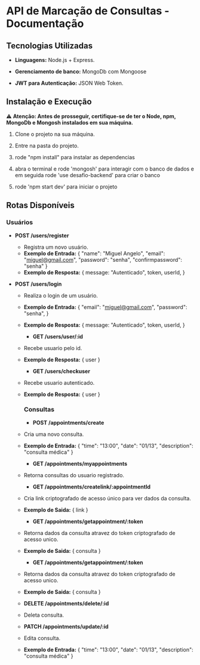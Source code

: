# API de Marcação de Consultas - Documentação

## Tecnologias Utilizadas

- **Linguagens:** Node.js + Express.

- **Gerenciamento de banco:** MongoDb com Mongoose

- **JWT para Autenticação:** JSON Web Token.

## Instalação e Execução

⚠️ **Atenção: Antes de prosseguir, certifique-se de ter o Node, npm, MongoDb e Mongosh instalados em sua máquina.**

1. Clone o projeto na sua máquina.

2. Entre na pasta do projeto.

3. rode "npm install" para instalar as dependencias

4. abra o terminal e rode 'mongosh' para interagir com o banco de dados e em seguida rode 'use desafio-backend' para criar o banco

5. rode 'npm start dev' para iniciar o projeto

## Rotas Disponíveis

### Usuários

- **POST /users/register**

  - Registra um novo usuário.
  - **Exemplo de Entrada:**
    {
    "name": "Miguel Angelo",
    "email": "miguel@gmail.com",
    "password": "senha",
    "confirmpassword": "senha"
    }
  - **Exemplo de Resposta:**
    {
    message: "Autenticado",
    token,
    userId,
    }

- **POST /users/login**

  - Realiza o login de um usuário.
  - **Exemplo de Entrada:**
    {
    "email": "miguel@gmail.com",
    "password": "senha",
    }
  - **Exemplo de Resposta:**
    {
    message: "Autenticado",
    token,
    userId,
    }

    - **GET /users/user/:id**

  - Recebe usuario pelo id.
  - **Exemplo de Resposta:**
    {
    user
    }

    - **GET /users/checkuser**

  - Recebe usuario autenticado.
  - **Exemplo de Resposta:**
    {
    user
    }

    ### Consultas

    - **POST /appointments/create**

  - Cria uma novo consulta.
  - **Exemplo de Entrada:**
    {
    "time": "13:00",
    "date": "01/13",
    "description": "consulta médica"
    }

    - **GET /appointments/myappointments**

  - Retorna consultas do usuario registrado.

    - **GET /appointments/createlink/:appointmentId**

  - Cria link criptografado de acesso único para ver dados da consulta.
  - **Exemplo de Saida:**
    {
    link
    }

    - **GET /appointments/getappointment/:token**

  - Retorna dados da consulta atravez do token criptografado de acesso unico.
  - **Exemplo de Saida:**
    {
    consulta
    }

    - **GET /appointments/getappointment/:token**

  - Retorna dados da consulta atravez do token criptografado de acesso unico.
  - **Exemplo de Saida:**
    {
    consulta
    }

  - **DELETE /appointments/delete/:id**

  - Deleta consulta.

  - **PATCH /appointments/update/:id**

  - Edita consulta.
  - **Exemplo de Entrada:**
    {
    "time": "13:00",
    "date": "01/13",
    "description": "consulta médica"
    }
